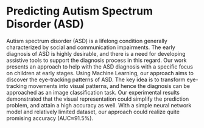 # Predicting Autism Spectrum Disorder (ASD)
Autism spectrum disorder (ASD) is a lifelong condition generally characterized by social and communication impairments. The early diagnosis of ASD is highly desirable, and there is a need for developing assistive tools to support the diagnosis process in this regard. Our work presents an approach to help with the ASD diagnosis with a specific focus on children at early stages. Using Machine Learning, our approach aims to discover the eye-tracking patterns of ASD. The key idea is to transform eye-tracking movements into visual patterns, and hence the diagnosis can be approached as an image classification task. Our experimental results demonstrated that the visual representation could simplify the prediction problem, and attain a high accuracy as well. With a simple neural network model and relatively limited dataset, our approach could realize quite promising accuracy (AUC≈91.5%).
